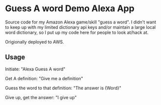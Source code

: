 # Guess A word Demo Alexa App
Source code for my Amazon Alexa game/skill "guess a word".
I didn't want to keep up with my limited dictionary api keys and/or maintain a large
local word dictionary, so I put up my code here for people to look at/hack at.

Origionally deployed to AWS.

## Usage
Initiate: "Alexa Guess A word"

Get A definition: "Give me a definition"

Guess the word to that definition: "The answer is {Word}"

Give up, get the answer: "I give up"
